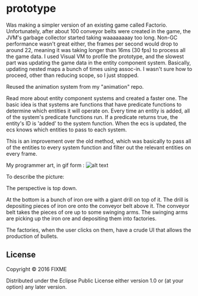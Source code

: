 # prototype

Was making a simpler version of an existing game called Factorio.
Unfortunately, after about 100 conveyor belts were created in the game, the JVM's garbage collector started taking waaaaaaaay too long.
Non-GC performance wasn't great either, the frames per second would drop to around 22, meaning it was taking longer than 16ms (30 fps) to process all the game data. I used Visual VM to profile the prototype, and the slowest part was updating the game data in the entity component system. Basically, updating nested maps a bunch of times using assoc-in. I wasn't sure how to proceed, other than reducing scope, so I just stopped.

Reused the animation system from my "animation" repo.

Read more about entity component systems and created a faster one. The basic idea is that systems are functions that have predicate functions to determine which entities it will operate on. Every time an entity is added, all of the system's predicate functions run. If a predicate returns true, the entity's ID is 'added' to the system function. When the ecs is updated, the ecs knows which entities to pass to each system. 

This is an improvement over the old method, which was basically to pass all of the entities to every system function and filter out the relevant entities on every frame.

My programmer art, in gif form : 
![alt text](http://i.imgur.com/8wsZS6U.gif "Oops.")

To describe the picture: 

The perspective is top down.

At the bottom is a bunch of iron ore with a giant drill on top of it. The drill is depositing pieces of iron ore onto the conveyor belt above it. The conveyor belt takes the pieces of ore up to some swinging arms. The swinging arms are picking up the iron ore and depositing them into factories.

The factories, when the user clicks on them, have a crude UI that allows the production of bullets. 

## License

Copyright © 2016 FIXME

Distributed under the Eclipse Public License either version 1.0 or (at
your option) any later version.
